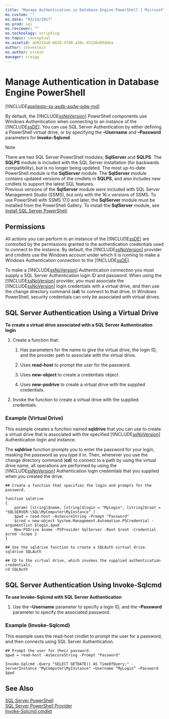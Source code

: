 ```yaml
---
title: "Manage Authentication in Database Engine PowerShell | Microsoft Docs"
ms.custom: ""
ms.date: "03/14/2017"
ms.prod: sql
ms.reviewer: ""
ms.technology: scripting
ms.topic: conceptual
ms.assetid: ab9212a6-6628-4f08-a38c-d3156e05ddea
author: stevestein
ms.author: sstein
manager: craigg
---
```

# Manage Authentication in Database Engine PowerShell
[!INCLUDE[appliesto-ss-asdb-asdw-pdw-md](../includes/appliesto-ss-asdb-asdw-pdw-md.md)]

By default, the [!INCLUDE[ssNoVersion](../includes/ssnoversion-md.md)] PowerShell components use Windows Authentication when connecting to an instance of the [!INCLUDE[ssDE](../includes/ssde-md.md)]. You can use SQL Server Authentication by either defining a PowerShell virtual drive, or by specifying the **–Username** and **–Password** parameters for **Invoke-Sqlcmd**.  
  
> [!NOTE]
> There are two SQL Server PowerShell modules; **SqlServer** and **SQLPS**. The **SQLPS** module is included with the SQL Server installation (for backwards compatibility), but is no longer being updated. The most up-to-date PowerShell module is the **SqlServer** module. The **SqlServer** module contains updated versions of the cmdlets in **SQLPS**, and also includes new cmdlets to support the latest SQL features.  
> Previous versions of the **SqlServer** module *were* included with SQL Server Management Studio (SSMS), but only with the 16.x versions of SSMS. To use PowerShell with SSMS 17.0 and later, the **SqlServer** module must be installed from the PowerShell Gallery.
> To install the **SqlServer** module, see [Install SQL Server PowerShell](download-sql-server-ps-module.md).

  
##  <a name="Permissions"></a> Permissions  
 All actions you can perform in an instance of the [!INCLUDE[ssDE](../includes/ssde-md.md)] are controlled by the permissions granted to the authentication credentials used to connect to the instance. By default, the [!INCLUDE[ssNoVersion](../includes/ssnoversion-md.md)] provider and cmdlets use the Windows account under which it is running to make a Windows Authentication connection to the [!INCLUDE[ssDE](../includes/ssde-md.md)].  
  
 To make a [!INCLUDE[ssNoVersion](../includes/ssnoversion-md.md)] Authentication connection you must supply a SQL Server Authentication login ID and password. When using the [!INCLUDE[ssNoVersion](../includes/ssnoversion-md.md)] provider, you must associate the [!INCLUDE[ssNoVersion](../includes/ssnoversion-md.md)] login credentials with a virtual drive, and then use the change directory command (**cd**) to connect to that drive. In Windows PowerShell, security credentials can only be associated with virtual drives.  
  
##  <a name="SQLAuthVirtDrv"></a> SQL Server Authentication Using a Virtual Drive  
 **To create a virtual drive associated with a SQL Server Authentication login**  
  
1.  Create a function that:  
  
    1.  Has parameters for the name to give the virtual drive, the login ID, and the provider path to associate with the virtual drive.  
  
    2.  Uses **read-host** to prompt the user for the password.  
  
    3.  Uses **new-object** to create a credentials object.  
  
    4.  Uses **new-psdrive** to create a virtual drive with the supplied credentials.  
  
2.  Invoke the function to create a virtual drive with the supplied credentials.  
  
### Example (Virtual Drive)  
 This example creates a function named **sqldrive** that you can use to create a virtual drive that is associated with the specified [!INCLUDE[ssNoVersion](../includes/ssnoversion-md.md)] Authentication login and instance.  
  
 The **sqldrive** function prompts you to enter the password for your login, masking the password as you type it in. Then, whenever you use the change directory command (**cd**) to connect to a path by using the virtual drive name, all operations are performed by using the [!INCLUDE[ssNoVersion](../includes/ssnoversion-md.md)] Authentication login credentials that you supplied when you created the drive.  
  
```  
## Create a function that specifies the login and prompts for the password.  
  
function sqldrive  
{  
    param( [string]$name, [string]$login = "MyLogin", [string]$root = "SQLSERVER:\SQL\MyComputer\MyInstance" )  
    $pwd = read-host -AsSecureString -Prompt "Password"  
    $cred = new-object System.Management.Automation.PSCredential -argumentlist $login,$pwd  
    New-PSDrive $name -PSProvider SqlServer -Root $root -Credential $cred -Scope 1  
}  
  
## Use the sqldrive function to create a SQLAuth virtual drive.  
sqldrive SQLAuth  
  
## CD to the virtual drive, which invokes the supplied authentication credentials.  
cd SQLAuth  
```  
  
##  <a name="SQLAuthInvSqlCmd"></a> SQL Server Authentication Using Invoke-Sqlcmd  
 **To use Invoke-Sqlcmd with SQL Server Authentication**  
  
1.  Use the **–Username** parameter to specify a login ID, and the **–Password** parameter to specify the associated password.  
  
### Example (Invoke-Sqlcmd)  
 This example uses the read-host cmdlet to prompt the user for a password, and then connects using SQL Server Authentication.  
  
```  
## Prompt the user for their password.  
$pwd = read-host -AsSecureString -Prompt "Password"  
  
Invoke-Sqlcmd -Query "SELECT GETDATE() AS TimeOfQuery;" -ServerInstance "MyComputer\MyInstance" –Username “MyLogin” –Password $pwd  
```  
  
## See Also  
 [SQL Server PowerShell](sql-server-powershell.md)   
 [SQL Server PowerShell Provider](sql-server-powershell-provider.md)   
 [Invoke-Sqlcmd cmdlet](invoke-sqlcmd-cmdlet.md)  
  
  
